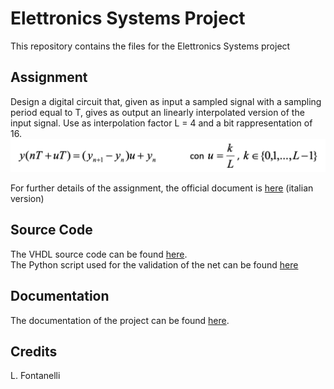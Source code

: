 # Elettronics Systems Project

This repository contains the files for the Elettronics Systems project

## Assignment
Design a digital circuit that, given as input a sampled signal with a sampling period equal to T, gives as output an linearly interpolated version of the input signal. Use as interpolation factor L = 4 and a bit rappresentation of 16. 
![Formula](/images/formula.png)

For further details of the assignment, the official document is [here](/docs/Assignment.pdf) (italian version)

## Source Code
The VHDL source code can be found [here](/src/vhdl).\
The Python script used for the validation of the net can be found [here](/src/python)

## Documentation
The documentation of the project can be found [here](/docs/Documentation.pdf).

## Credits 
L. Fontanelli
